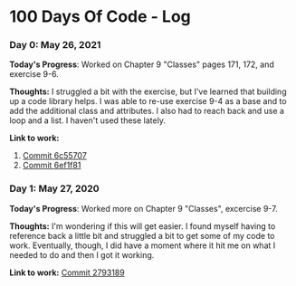 # 100 Days Of Code - Log

### Day 0: May 26, 2021

**Today's Progress**: Worked on Chapter 9 "Classes" pages 171, 172, and exercise 9-6.

**Thoughts:** I struggled a bit with the exercise, but I've learned that building up a code library helps. I was able to re-use exercise 9-4 as a base and to add the additional class and attributes. I also had to reach back and use a loop and a list. I haven't used these lately. 

**Link to work:** 
1. [Commit 6c55707](https://github.com/tnewton1/python-crash-course/commit/6c55707c01792880ff6555d09467b2494a107651)
2. [Commit 6ef1f81](https://github.com/tnewton1/python-crash-course/commit/6ef1f816ed629579ecf8cb183bd99895aa53a0cf)

### Day 1: May 27, 2020

**Today's Progress**: Worked more on Chapter 9 "Classes", excercise 9-7.

**Thoughts:** I'm wondering if this will get easier. I found myself having to reference back a little bit and struggled a bit to get some of my code to work. Eventually, though, I did have a moment where it hit me on what I needed to do and then I got it working.

**Link to work:**
[Commit 2793189](https://github.com/tnewton1/python-crash-course/commit/27931898b27bb645c82f30d8172791786e1adb46)